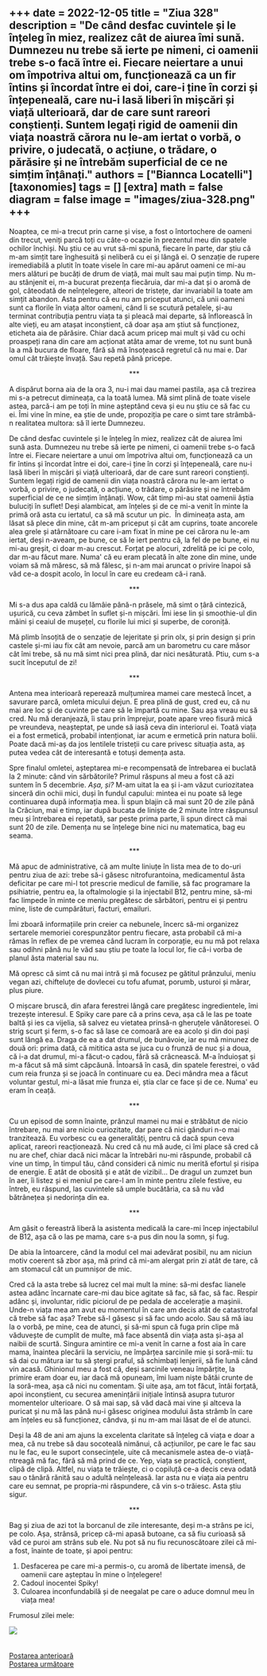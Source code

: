 
+++
date = 2022-12-05
title = "Ziua 328"
description = "De când desfac cuvintele și le înțeleg în miez, realizez cât de aiurea îmi sună. Dumnezeu nu trebe să ierte pe nimeni, ci oamenii trebe s-o facă între ei. Fiecare neiertare a unui om împotriva altui om, funcționează ca un fir întins și încordat între ei doi, care-i ține în corzi și înțepeneală, care nu-i lasă liberi în mișcări și viață ulterioară, dar de care sunt rareori conștienți. Suntem legați rigid de oamenii din viața noastră cărora nu le-am iertat o vorbă, o privire, o judecată, o acțiune, o trădare, o părăsire și ne întrebăm superficial de ce ne simțim înțânați."
authors = ["Biannca Locatelli"]
[taxonomies]
tags = []
[extra]
math = false
diagram = false
image = "images/ziua-328.png"
+++
---

Noaptea, ce mi-a trecut prin carne și vise, a fost o întortochere de oameni din trecut, veniți parcă toți cu câte-o ocazie în prezentul meu din spatele ochilor închiși. Nu știu ce au vrut să-mi spună, fiecare în parte, dar știu că m-am simțit tare înghesuită și neliberă cu ei și lângă ei. O senzație de rupere iremediabilă a plutit în toate visele în care mi-au apărut oameni ce mi-au mers alături pe bucăți de drum de viață, mai mult sau mai puțin timp. Nu m-au stânjenit ei, m-a bucurat prezența fiecăruia, dar mi-a dat și o aromă de gol, câteodată de neînțelegere, alteori de tristețe, dar invariabil la toate am simțit abandon. Asta pentru că eu nu am priceput atunci, că unii oameni sunt ca florile în viața altor oameni, când li se scutură petalele, și-au terminat contribuția pentru viața ta și pleacă mai departe, să înflorească în alte vieți, eu am atașat inconștient, că doar așa am știut să funcționez, eticheta aia de părăsire. Chiar dacă acum pricep mai mult și văd cu ochi proaspeți rana din care am acționat atâta amar de vreme, tot nu sunt bună la a mă bucura de floare, fără să mă însoțească regretul că nu mai e. Dar omul cât trăiește învață. Sau repetă până pricepe.

<p style="text-align: center;">***</p>

A dispărut borna aia de la ora 3, nu-i mai dau mamei pastila, așa că trezirea mi s-a petrecut dimineața, ca la toată lumea. Mă simt plină de toate visele astea, parcă-i am pe toți în mine așteptând ceva și eu nu știu ce să fac cu ei. Îmi vine în mine, ea știe de unde, propoziția pe care o simt tare strâmbă-n realitatea multora: să îl ierte Dumnezeu.

De când desfac cuvintele și le înțeleg în miez, realizez cât de aiurea îmi sună asta. Dumnezeu nu trebe să ierte pe nimeni, ci oamenii trebe s-o facă între ei. Fiecare neiertare a unui om împotriva altui om, funcționează ca un fir întins și încordat între ei doi, care-i ține în corzi și înțepeneală, care nu-i lasă liberi în mișcări și viață ulterioară, dar de care sunt rareori conștienți. Suntem legați rigid de oamenii din viața noastră cărora nu le-am iertat o vorbă, o privire, o judecată, o acțiune, o trădare, o părăsire și ne întrebăm superficial de ce ne simțim înțânați. Wow, cât timp mi-au stat oamenii ăștia buluciți în suflet! Deși alambicat, am înțeles și de ce mi-a venit în minte la primă oră asta cu iertatul, ca să mă scutur un pic.  În dimineața asta, am lăsat să plece din mine, cât m-am priceput și cât am cuprins, toate ancorele alea grele și atârnătoare cu care i-am fixat în mine pe cei cărora nu le-am iertat, deși n-aveam, pe bune, ce să le iert pentru că, la fel de pe bune, ei nu mi-au greșit, ci doar m-au crescut. Forțat pe alocuri, zdrelită pe ici pe colo, dar m-au făcut mare. Numa' că eu eram plecată în alte zone din mine, unde voiam să mă măresc, să mă fălesc, și n-am mai aruncat o privire înapoi să văd ce-a dospit acolo, în locul în care eu credeam că-i rană.

<p style="text-align: center;">***</p>

Mi s-a dus apa caldă cu lămâie până-n prăsele, mă simt o țâră cintezică, ușurică, cu ceva zâmbet în suflet și-n mișcări. Îmi iese lin și smoothie-ul din mâini și ceaiul de mușețel, cu florile lui mici și superbe, de coroniță.

Mă plimb însoțită de o senzație de lejeritate și prin olx, și prin design și prin castele și-mi iau fix cât am nevoie, parcă am un barometru cu care măsor cât îmi trebe, să nu mă simt nici prea plină, dar nici nesăturată. Ptiu, cum s-a sucit începutul de zi!

<p style="text-align: center;">***</p>

Antena mea interioară reperează mulțumirea mamei care mestecă încet, a savurare parcă, omleta micului dejun. E prea plină de gust, cred eu, că nu mai are loc și de cuvinte pe care să le împartă cu mine. Sau așa vreau eu să cred. Nu mă deranjează, îi stau prin împrejur, poate apare vreo fisură mică pe vreundeva, neașteptat, pe unde să iasă ceva din interiorul ei. Toată viața ei a fost ermetică, probabil intenționat, iar acum e ermetică prin natura bolii. Poate dacă mi-aș da jos lentilele tristeții cu care privesc situația asta, aș putea vedea cât de interesantă e totuși demența asta.

Spre finalul omletei, așteptarea mi-e recompensată de întrebarea ei buclată la 2 minute: când vin sărbătorile? Primul răspuns al meu a fost că azi suntem în 5 decembrie. _Așa, și?_ M-am uitat la ea și i-am văzut curiozitatea sinceră din ochii mici, duși în fundul capului: mintea ei nu poate să lege continuarea după informația mea. Îi spun blajin că mai sunt 20 de zile până la Crăciun, mai e timp, iar după bucata de liniște de 2 minute între răspunsul meu și întrebarea ei repetată, sar peste prima parte, îi spun direct că mai sunt 20 de zile. Demența nu se înțelege bine nici nu matematica, bag eu seama.

<p style="text-align: center;">***</p>

Mă apuc de administrative, că am multe liniuțe în lista mea de to do-uri pentru ziua de azi: trebe să-i găsesc nitrofurantoina, medicamentul ăsta deficitar pe care mi-l tot prescrie medicul de familie, să fac programare la psihiatrie, pentru ea, la oftalmologie și la injectabil B12, pentru mine, să-mi fac limpede în minte ce meniu pregătesc de sărbători, pentru ei și pentru mine, liste de cumpărături, facturi, emailuri.

Îmi zboară informațiile prin creier ca nebunele, încerc să-mi organizez sertarele memoriei corespunzător pentru fiecare, asta probabil că mi-a rămas în reflex de pe vremea când lucram în corporație, eu nu mă pot relaxa sau odihni până nu le văd sau știu pe toate la locul lor, fie că-i vorba de planul ăsta material sau nu.

Mă opresc că simt că nu mai intră și mă focusez pe gătitul prânzului, meniu vegan azi, chifteluțe de dovlecei cu tofu afumat, porumb, usturoi și mărar, plus piure.

O mișcare bruscă, din afara ferestrei lângă care pregătesc ingredientele, îmi trezește interesul. E Spiky care pare că a prins ceva, așa că le las pe toate baltă și ies ca vijelia, să salvez eu vietatea prinsă-n gheruțele vânătoresei. O strig scurt și ferm, s-o fac să lase ce comoară are ea acolo și din doi pași sunt lângă ea. Draga de ea a dat drumul, de bunăvoie, iar eu mă minunez de două ori: prima dată, că mititica asta se juca cu o frunză de nuc și a doua, că i-a dat drumul, mi-a făcut-o cadou, fără să crâcnească. M-a înduioșat și m-a făcut să mă simt căpcăună. Întoarsă în casă, din spatele ferestrei, o văd cum reia frunza și se joacă în continuare cu ea. Deci mândra mea a făcut voluntar gestul, mi-a lăsat mie frunza ei, știa clar ce face și de ce. Numa' eu eram în ceață.

<p style="text-align: center;">***</p>

Cu un episod de somn înainte, prânzul mamei nu mai e străbătut de nicio întrebare, nu mai are nicio curiozitate, dar pare că nici gânduri n-o mai tranzitează. Eu vorbesc cu ea generalități, pentru că dacă spun ceva aplicat, rareori reacționează. Nu cred că nu mă aude, ci îmi place să cred că nu are chef, chiar dacă nici măcar la întrebări nu-mi răspunde, probabil că vine un timp, în timpul tău, când consideri că nimic nu merită efortul și risipa de energie. E atât de obosită și e atât de vizibil… De dragul un zumzet bun în aer, îi listez și ei meniul pe care-l am în minte pentru zilele festive, eu întreb, eu răspund, las cuvintele să umple bucătăria, ca să nu văd bătrânețea și nedorința din ea.

<p style="text-align: center;">***</p>

Am găsit o fereastră liberă la asistenta medicală la care-mi încep injectabilul de B12, așa că o las pe mama, care s-a pus din nou la somn, și fug.

De abia la întoarcere, când la modul cel mai adevărat posibil, nu am niciun motiv coerent să zbor așa, mă prind că mi-am alergat prin zi atât de tare, că am stomacul cât un pumnișor de mic.

Cred că la asta trebe să lucrez cel mai mult la mine: să-mi desfac lianele astea adânc încarnate care-mi dau bice agitate să fac, să fac, să fac. Respir adânc și, involuntar, ridic piciorul de pe pedala de accelerație a mașinii. Unde-n viața mea am avut eu momentul în care am decis atât de catastrofal că trebe să fac așa? Trebe să-l găsesc și să fac undo acolo. Sau să mă iau la o vorbă, pe mine, cea de atunci, și să-mi spun că fuga prin clipe mă văduvește de cumplit de multe, mă face absentă din viața asta și-așa al naibii de scurtă. Singura amintire ce mi-a venit în carne a fost aia în care mama, înaintea plecării la serviciu, ne împărțea sarcinile mie și soră-mii: tu să dai cu mătura iar tu să ștergi praful, să schimbați lenjerii, să fie lună când vin acasă. Ghinionul meu a fost că, deși sarcinile veneau împărțite, la primire eram doar eu, iar dacă mă opuneam, îmi luam niște bătăi crunte de la soră-mea, așa că nici nu comentam. Și uite așa, am tot făcut, întâi forțată, apoi inconștient, cu securea amenințării inițiale întinsă asupra tuturor momentelor ulterioare. O să mai sap, să văd dacă mai vine și altceva la puricat și nu mă las până nu-i găsesc originea modului ăsta strâmb în care am înțeles eu să funcționez, cândva, și nu m-am mai lăsat de el de atunci.

Deși la 48 de ani am ajuns la excelenta claritate să înțeleg că viața e doar a mea, că nu trebe să dau socoteală nimănui, că acțiunilor, pe care le fac sau nu le fac, eu le suport consecințele, uite că mecanismele astea de-o viață-ntreagă mă fac, fără să mă prind de ce. Yep, viața se practică, conștient, clipă de clipă. Altfel, nu viața te trăiește, ci o copiluță ce-a decis ceva odată sau o tânără rănită sau o adultă neînțeleasă. Iar asta nu e viața aia pentru care eu semnat, pe propria-mi răspundere, că vin s-o trăiesc. Asta știu sigur.

<p style="text-align: center;">***</p>

Bag și ziua de azi tot la borcanul de zile interesante, deși m-a strâns pe ici, pe colo. Așa, strânsă, pricep că-mi apasă butoane, ca să fiu curioasă să văd ce puroi am strâns sub ele. Nu pot să nu fiu recunoscătoare zilei că mi-a fost, înainte de toate, și apoi pentru:
1. Desfacerea pe care mi-a permis-o, cu aromă de libertate imensă, de oamenii care așteptau în mine o înțelegere!
2. Cadoul inocentei Spiky!
3. Culoarea inconfundabilă și de neegalat pe care o aduce domnul meu în viața mea!

Frumosul zilei mele:

<div class="flex justify-center">
  <img src="images/328-689x1024.jpeg" />
</div>

<br/>

<br/>

<div class="flex justify-between">
  <div>
    <a href="/blog/ziua-327/">Postarea anterioară</a>
  </div>
  <div>
    <a href="/blog/ziua-329/">Postarea următoare</a>
  </div>
</div>
